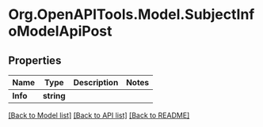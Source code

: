 # Org.OpenAPITools.Model.SubjectInfoModelApiPost
## Properties

Name | Type | Description | Notes
------------ | ------------- | ------------- | -------------
**Info** | **string** |  | 

[[Back to Model list]](../README.md#documentation-for-models) [[Back to API list]](../README.md#documentation-for-api-endpoints) [[Back to README]](../README.md)


